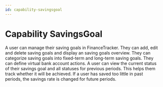 ```yaml
---
id: capability-savingsgoal
---
```


# Capability SavingsGoal

A user can manage their saving goals in FinanceTracker.
They can add, edit and delete saving goals and display an saving goals overview.
They can categorize saving goals into fixed-term and long-term saving goals.
They can define virtual bank account actions.
A user can view the current status of their savings goal and all statuses for previous periods.
This helps them track whether it will be achieved.
If a user has saved too little in past periods, the savings rate is changed for future periods.
